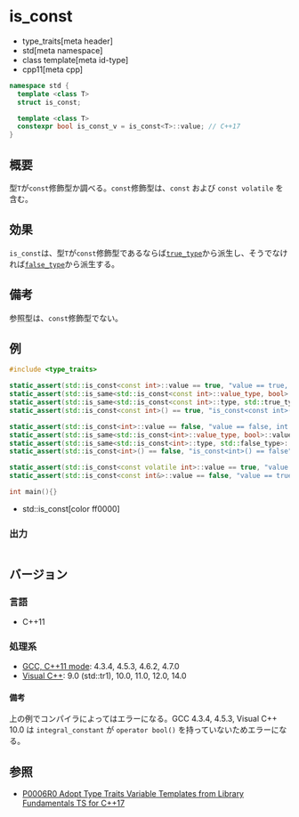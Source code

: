 # is_const
* type_traits[meta header]
* std[meta namespace]
* class template[meta id-type]
* cpp11[meta cpp]

```cpp
namespace std {
  template <class T>
  struct is_const;

  template <class T>
  constexpr bool is_const_v = is_const<T>::value; // C++17
}
```

## 概要
型`T`が`const`修飾型か調べる。`const`修飾型は、`const` および `const volatile` を含む。


## 効果
`is_const`は、型`T`が`const`修飾型であるならば[`true_type`](true_type.md)から派生し、そうでなければ[`false_type`](false_type.md)から派生する。


## 備考
参照型は、`const`修飾型でない。


## 例
```cpp example
#include <type_traits>

static_assert(std::is_const<const int>::value == true, "value == true, const int is const-qualified");
static_assert(std::is_same<std::is_const<const int>::value_type, bool>::value, "value_type == bool");
static_assert(std::is_same<std::is_const<const int>::type, std::true_type>::value, "type == true_type");
static_assert(std::is_const<const int>() == true, "is_const<const int>() == true");

static_assert(std::is_const<int>::value == false, "value == false, int is not const-qualified");
static_assert(std::is_same<std::is_const<int>::value_type, bool>::value, "value_type == bool");
static_assert(std::is_same<std::is_const<int>::type, std::false_type>::value, "type == false_type");
static_assert(std::is_const<int>() == false, "is_const<int>() == false");

static_assert(std::is_const<const volatile int>::value == true, "value == true, const volatile int is const-qualified");
static_assert(std::is_const<const int&>::value == false, "value == true, const int& is not const-qualified");

int main(){}
```
* std::is_const[color ff0000]

### 出力
```
```

## バージョン
### 言語
- C++11

### 処理系
- [GCC, C++11 mode](/implementation.md#gcc): 4.3.4, 4.5.3, 4.6.2, 4.7.0
- [Visual C++](/implementation.md#visual_cpp): 9.0 (std::tr1), 10.0, 11.0, 12.0, 14.0

#### 備考
上の例でコンパイラによってはエラーになる。GCC 4.3.4, 4.5.3, Visual C++ 10.0 は `integral_constant` が `operator bool()` を持っていないためエラーになる。


## 参照
- [P0006R0 Adopt Type Traits Variable Templates from Library Fundamentals TS for C++17](http://www.open-std.org/jtc1/sc22/wg21/docs/papers/2015/p0006r0.html)
